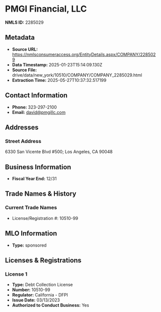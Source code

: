 # PMGI Financial, LLC

**NMLS ID:** 2285029

## Metadata
- **Source URL:** https://nmlsconsumeraccess.org/EntityDetails.aspx/COMPANY/2285029
- **Data Timestamp:** 2025-01-23T15:14:09.130Z
- **Source File:** drive/data/new_york/10510/COMPANY/COMPANY_2285029.html
- **Extraction Time:** 2025-05-27T10:37:32.517199

## Contact Information
- **Phone:** 323-297-2100
- **Email:** david@pmgillc.com

## Addresses
### Street Address
6330 San Vicente Blvd #500; Los Angeles, CA 90048

## Business Information
- **Fiscal Year End:** 12/31

## Trade Names & History
### Current Trade Names
- License/Registration #: 10510-99

## MLO Information
- **Type:** sponsored

## Licenses & Registrations

### License 1
- **Type:** Debt Collection License
- **Number:** 10510-99
- **Regulator:** California - DFPI
- **Issue Date:** 03/13/2023
- **Authorized to Conduct Business:** Yes
